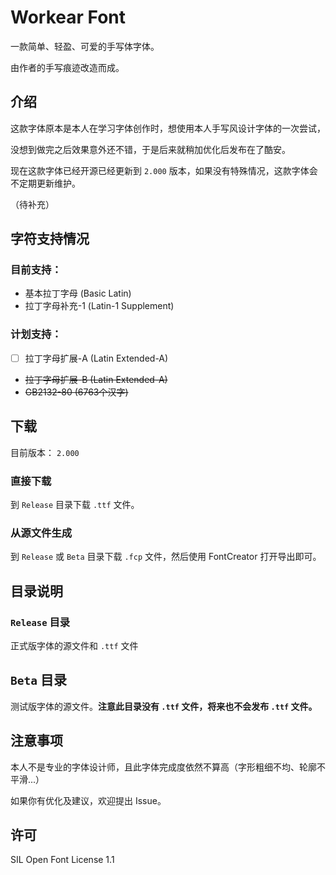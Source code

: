 # Workear Font
一款简单、轻盈、可爱的手写体字体。

由作者的手写痕迹改造而成。

## 介绍
这款字体原本是本人在学习字体创作时，想使用本人手写风设计字体的一次尝试，

没想到做完之后效果意外还不错，于是后来就稍加优化后发布在了酷安。

现在这款字体已经开源已经更新到 `2.000` 版本，如果没有特殊情况，这款字体会不定期更新维护。

（待补充）

## 字符支持情况

### 目前支持：
- 基本拉丁字母 (Basic Latin)
- 拉丁字母补充-1 (Latin-1 Supplement)

### 计划支持：
- [ ] 拉丁字母扩展-A (Latin Extended-A)
- ~~拉丁字母扩展-B (Latin Extended-A)~~
- ~~GB2132-80 (6763个汉字)~~

## 下载
目前版本： `2.000`
### 直接下载
到 `Release` 目录下载 `.ttf` 文件。

### 从源文件生成
到 `Release` 或 `Beta` 目录下载 `.fcp` 文件，然后使用 FontCreator 打开导出即可。


## 目录说明

### `Release` 目录
正式版字体的源文件和 `.ttf` 文件

## `Beta` 目录
测试版字体的源文件。**注意此目录没有 `.ttf` 文件，将来也不会发布 `.ttf` 文件。**

## 注意事项
本人不是专业的字体设计师，且此字体完成度依然不算高（字形粗细不均、轮廓不平滑...）

如果你有优化及建议，欢迎提出 Issue。

## 许可
SIL Open Font License 1.1
